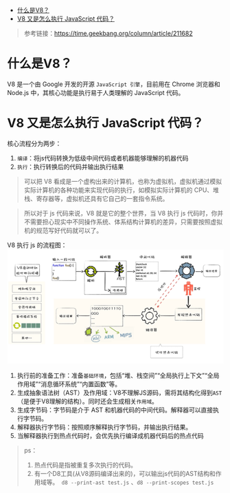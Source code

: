 - [什么是V8？](#什么是v8)
- [V8 又是怎么执行 JavaScript 代码？](#v8-又是怎么执行-javascript-代码)

> 参考链接：https://time.geekbang.org/column/article/211682
# 什么是V8？
V8 是一个由 Google 开发的开源 `JavaScript 引擎`，目前用在 Chrome 浏览器和 Node.js 中，其核心功能是执行易于人类理解的 JavaScript 代码。

# V8 又是怎么执行 JavaScript 代码？
核心流程分为两步：
1. `编译`：将js代码转换为低级中间代码或者机器能够理解的机器代码
2. `执行`：执行转换后的代码并输出执行结果

>可以把 V8 看成是一个虚构出来的计算机，也称为虚拟机，虚拟机通过模拟实际计算机的各种功能来实现代码的执行，如模拟实际计算机的 CPU、堆栈、寄存器等，虚拟机还具有它自己的一套指令系统。

> 所以对于 js 代码来说，V8 就是它的整个世界，当 V8 执行 js 代码时，你并不需要担心现实中不同操作系统、体系结构计算机的差异，只需要按照虚拟机的规范写好代码就可以了。

V8 执行 js 的流程图：
<img src='./picture/1.png' />

1. 执行前的准备工作：准备`基础环境`，包括“堆、栈空间”“全局执行上下文”“全局作用域”“消息循环系统”“内置函数”等。
2. 生成抽象语法树（AST）及作用域：V8不理解JS源码，需将其结构化得到`AST`（是便于V8理解的结构）。同时还会生成相关`作用域`。
3. 生成字节码：字节码是介于 AST 和机器代码的中间代码。解释器可以直接执行字节码。
4. 解释器执行字节码：按照顺序解释执行字节码，并输出执行结果。
5. 当解释器执行到热点代码时，会优先执行编译成机器代码后的热点代码

> ps：
> 1. 热点代码是指被重复多次执行的代码。
> 2. 有一个D8工具(从V8源码编译出来的)，可以输出js代码的AST结构和作用域等。`
d8 --print-ast test.js` 、`d8 --print-scopes test.js`

